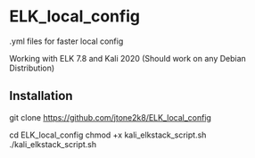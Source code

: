 # ELK_local_config
.yml files for faster local config

Working with ELK 7.8 and Kali 2020 (Should work on any Debian Distribution)

## Installation
  git clone https://github.com/jtone2k8/ELK_local_config
  
  cd ELK_local_config
  chmod +x kali_elkstack_script.sh
  ./kali_elkstack_script.sh
